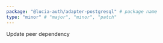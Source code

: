 ```yaml
---
package: "@lucia-auth/adapter-postgresql" # package name
type: "minor" # "major", "minor", "patch"
---
```


Update peer dependency